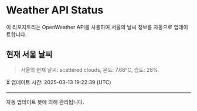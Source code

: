 
# Weather API Status

이 리포지토리는 OpenWeather API를 사용하여 서울의 날씨 정보를 자동으로 업데이트합니다.

## 현재 서울 날씨
> 서울의 현재 날씨: scattered clouds, 온도: 7.68°C, 습도: 28%

⏳ 업데이트 시간: 2025-03-13 19:22:39 (UTC)

---
자동 업데이트 봇에 의해 관리됩니다.

